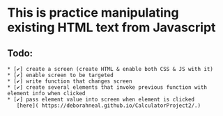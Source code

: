 # This is practice manipulating existing HTML text from Javascript
## Todo:
    * [✔] create a screen (create HTML & enable both CSS & JS with it)
    * [✔] enable screen to be targeted
    * [✔] write function that changes screen
    * [✔] create several elements that invoke previous function with element info when clicked
    * [✔] pass element value into screen when element is clicked
       [here]( https://deborahneal.github.io/CalculatorProject2/.)
    
